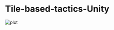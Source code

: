 # Tile-based-tactics-Unity

![plot](https://github.com/ESTUS5/Tile-based-tactics-Unity/FE-like1.png)
